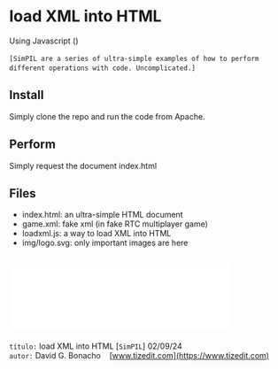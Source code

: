 
# load XML into HTML
Using Javascript ()

`[SimPIL are a series of ultra-simple examples of how to perform different operations with code. Uncomplicated.]`

## Install
Simply clone the repo and run the code from Apache. 

## Perform
Simply request the document index.html

## Files
- index.html: an ultra-simple HTML document 
- game.xml: fake xml (in fake RTC multiplayer game)
- loadxml.js: a way to load XML into HTML 
- img/logo.svg: only important images are here


![](img/logo.svg)
---
`título:` load XML into HTML [`SimPIL`] 02/09/24\
`autor:` David G. Bonacho &nbsp;&nbsp;  [www.tizedit.com](https://www.tizedit.com)

